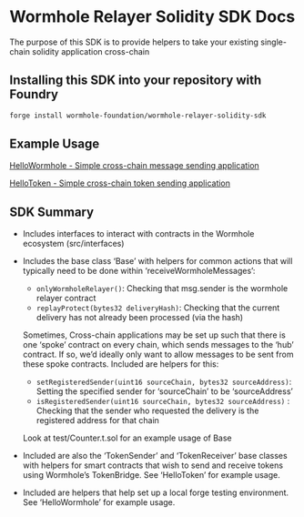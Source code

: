 # Wormhole Relayer Solidity SDK Docs

The purpose of this SDK is to provide helpers to take your existing single-chain solidity application cross-chain

## Installing this SDK into your repository with Foundry

```bash
forge install wormhole-foundation/wormhole-relayer-solidity-sdk
```

## Example Usage

[HelloWormhole - Simple cross-chain message sending application](https://github.com/JoeHowarth/hello-wormhole)

[HelloToken - Simple cross-chain token sending application](https://github.com/JoeHowarth/hello-tokens)

## SDK Summary

- Includes interfaces to interact with contracts in the Wormhole ecosystem (src/interfaces)
- Includes the base class ‘Base’ with helpers for common actions that will typically need to be done within ‘receiveWormholeMessages’:
    - `onlyWormholeRelayer()`: Checking that msg.sender is the wormhole relayer contract
    - `replayProtect(bytes32 deliveryHash)`: Checking that the current delivery has not already been processed (via the hash)
    
    Sometimes, Cross-chain applications may be set up such that there is one ‘spoke’ contract on every chain, which sends messages to the ‘hub’ contract. If so, we’d ideally only want to allow messages to be sent from these spoke contracts. Included are helpers for this:
    
    - `setRegisteredSender(uint16 sourceChain, bytes32 sourceAddress)`: Setting the specified sender for ‘sourceChain’ to be ‘sourceAddress’
    - `isRegisteredSender(uint16 sourceChain, bytes32 sourceAddress)` : Checking that the sender who requested the delivery is the registered address for that chain
    
    Look at test/Counter.t.sol for an example usage of Base
    
- Included are also the ‘TokenSender’ and ‘TokenReceiver’ base classes with helpers for smart contracts that wish to send and receive tokens using Wormhole’s TokenBridge. See ‘HelloToken’ for example usage.
- Included are helpers that help set up a local forge testing environment. See ‘HelloWormhole’ for example usage.